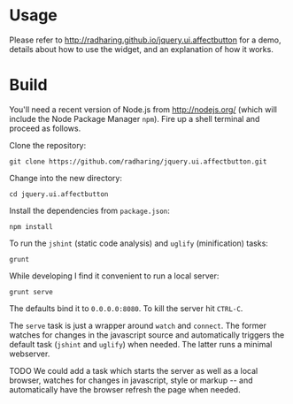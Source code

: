 Usage
=====
Please refer to http://radharing.github.io/jquery.ui.affectbutton for a demo,
details about how to use the widget, and an explanation of how it works. 

Build
=====
You'll need a recent version of Node.js from http://nodejs.org/ (which will
include the Node Package Manager `npm`). Fire up a shell terminal and
proceed as follows.

Clone the repository:

    git clone https://github.com/radharing/jquery.ui.affectbutton.git

Change into the new directory:

    cd jquery.ui.affectbutton

Install the dependencies from `package.json`:

    npm install

To run the `jshint` (static code analysis) and `uglify` (minification) tasks:

    grunt

While developing I find it convenient to run a local server:

    grunt serve

The defaults bind it to `0.0.0.0:8080`. To kill the server hit `CTRL-C`.

The `serve` task is just a wrapper around `watch` and `connect`. The former
watches for changes in the javascript source and automatically triggers the
default task (`jshint` and `uglify`) when needed. The latter runs a minimal
webserver.

TODO We could add a task which starts the server as well as a local browser,
watches for changes in javascript, style or markup -- and automatically have
the browser refresh the page when needed.
